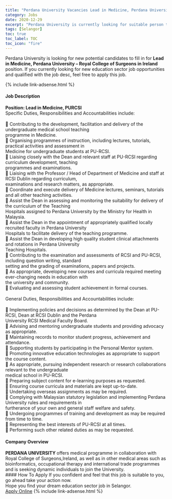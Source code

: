 ```yaml
---
title: "Perdana University Vacancies Lead in Medicine, Perdana University – Royal College of Surgeons in Ireland" 
category: Jobs 
date: 2020-12-29 
excerpt: "Perdana University is currently looking for suitable person to fill in the Lead in Medicine, Perdana University – Royal College of Surgeons in Ireland which positioned at Selangor" 
tags: [Selangor] 
toc: true 
toc_label: TOC 
toc_icon: "fire" 
--- 
```


<p>Perdana University is looking for new potential candidates to fill in for <b>Lead in Medicine, Perdana University – Royal College of Surgeons in Ireland</b> position. If you currently looking for new education sector job opportunities and qualified with the job desc, feel free to apply this job.
</p>{% include link-adsense.html %} 
 <div><div><div><h4>Job Description</h4></div></div><div><div><span><div><div><div><strong>Position: Lead in Medicine, PURCSI</strong></div><div>Specific Duties, Responsibilities and Accountabilities include:</div><div><br>&#61623; Contributing to the development, facilitation and delivery of the undergraduate medical school teaching<br>programme in Medicine.<br>&#61623; Organising programmes of instruction, including lectures, tutorials, practical activities and assessment in<br>Medicine for undergraduate students at PU-RCSI.<br>&#61623; Liaising closely with the Dean and relevant staff at PU-RCSI regarding curriculum development, teaching<br>programmes and examinations.<br>&#61623; Liaising with the Professor / Head of Department of Medicine and staff at RCSI Dublin regarding curriculum,<br>examinations and research matters, as appropriate.<br>&#61623; Coordinate and execute delivery of Medicine lectures, seminars, tutorials and all other teaching activities.<br>&#61623; Assist the Dean in assessing and monitoring the suitability for delivery of the curriculum of the Teaching<br>Hospitals assigned to Perdana University by the Ministry for Health in Malaysia.<br>&#61623; Assist the Dean in the appointment of appropriately qualified locally recruited faculty in Perdana University<br>Hospitals to facilitate delivery of the teaching programme.<br>&#61623; Assist the Dean in developing high quality student clinical attachments and rotations in Perdana University<br>Teaching Hospitals.<br>&#61623; Contributing to the examination and assessments of RCSI and PU-RCSI, including question writing, standard<br>setting and the grading of examinations, papers and projects.<br>&#61623; As appropriate, developing new courses and curricula required meeting ever-changing needs in education with<br>the university and community.<br>&#61623; Evaluating and assessing student achievement in formal courses.</div><div><br>General Duties, Responsibilities and Accountabilities include:</div><div><br>&#61623; Implementing policies and decisions as determined by the Dean at PU-RCSI, Dean at RCSI Dublin and the Perdana<br>University RCSI Medical Faculty Board.<br>&#61623; Advising and mentoring undergraduate students and providing advocacy as appropriate.<br>&#61623; Maintaining records to monitor student progress, achievement and attendance.<br>&#61623; Supporting students by participating in the Personal Mentor system.<br>&#61623; Promoting innovative education technologies as appropriate to support the course content.<br>&#61623; As appropriate, pursuing independent research or research collaborations relevant to the undergraduate<br>medical school in PU-RCSI.<br>&#61623; Preparing subject content for e-learning purposes as requested.<br>&#61623; Ensuring course curricula and materials are kept up-to-date.<br>&#61623; Undertaking overseas assignments as may be required.<br>&#61623; Complying with Malaysian statutory legislation and implementing Perdana University rules and requirements in<br>furtherance of your own and general staff welfare and safety.</div>&#61623; Undergoing programmes of training and development as may be required from time to time.<br>&#61623; Representing the best interests of PU-RCSI at all times.<br>&#61623; Performing such other related duties as may be requested.</div></div></span></div></div></div> 
<div><div><div><h4>Company Overview</h4></div></div><div><div><span><div><div>
<strong>PERDANA UNIVERSITY&#160;</strong>offers medical programme in collaboration with Royal College of Surgeons,Ireland, as well as in other medical areas such as bioinformatics, occupational therapy and international trade programmes and is seeking dynamic individuals to join the University.</div></div></span></div></div></div> 
#### How To Apply 
If you confident and feel that this job is suitable to you, go ahead take your action now. <br/> 
Hope you find your dream education sector job in Selangor. <br/> 
<a href="https://www.jobstreet.com.my/en/job/lead-in-medicine-perdana-university-royal-college-of-surgeons-in-ireland-4433584?jobId=jobstreet-my-job-4433584&sectionRank=5&token=0~8172a3b8-6206-44e4-9f7c-32dbef37ae03&fr=SRP%20View%20In%20New%20Ta" class="btn btn--info" target="_blank" rel="nofollow noopenner">Apply Online</a> 
{% include link-adsense.html %} 